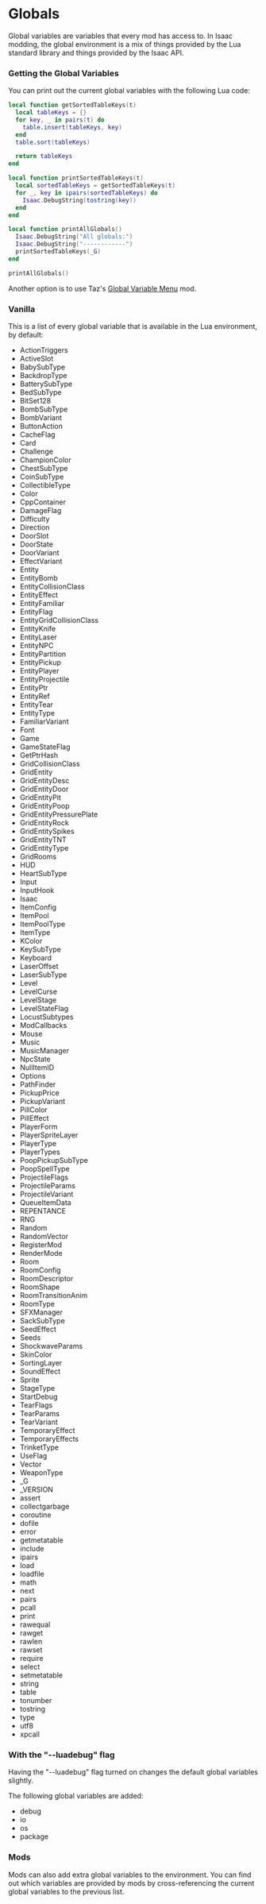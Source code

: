 # Globals

Global variables are variables that every mod has access to. In Isaac modding, the global environment is a mix of things provided by the Lua standard library and things provided by the Isaac API.

### Getting the Global Variables

You can print out the current global variables with the following Lua code:

```lua
local function getSortedTableKeys(t)
  local tableKeys = {}
  for key, _ in pairs(t) do
    table.insert(tableKeys, key)
  end
  table.sort(tableKeys)

  return tableKeys
end

local function printSortedTableKeys(t)
  local sortedTableKeys = getSortedTableKeys(t)
  for _, key in ipairs(sortedTableKeys) do
    Isaac.DebugString(tostring(key))
  end
end

local function printAllGlobals()
  Isaac.DebugString("All globals:")
  Isaac.DebugString("------------")
  printSortedTableKeys(_G)
end

printAllGlobals()
```

Another option is to use Taz's [Global Variable Menu](https://steamcommunity.com/sharedfiles/filedetails/?id=1800338130) mod.

### Vanilla

This is a list of every global variable that is available in the Lua environment, by default:

- ActionTriggers
- ActiveSlot
- BabySubType
- BackdropType
- BatterySubType
- BedSubType
- BitSet128
- BombSubType
- BombVariant
- ButtonAction
- CacheFlag
- Card
- Challenge
- ChampionColor
- ChestSubType
- CoinSubType
- CollectibleType
- Color
- CppContainer
- DamageFlag
- Difficulty
- Direction
- DoorSlot
- DoorState
- DoorVariant
- EffectVariant
- Entity
- EntityBomb
- EntityCollisionClass
- EntityEffect
- EntityFamiliar
- EntityFlag
- EntityGridCollisionClass
- EntityKnife
- EntityLaser
- EntityNPC
- EntityPartition
- EntityPickup
- EntityPlayer
- EntityProjectile
- EntityPtr
- EntityRef
- EntityTear
- EntityType
- FamiliarVariant
- Font
- Game
- GameStateFlag
- GetPtrHash
- GridCollisionClass
- GridEntity
- GridEntityDesc
- GridEntityDoor
- GridEntityPit
- GridEntityPoop
- GridEntityPressurePlate
- GridEntityRock
- GridEntitySpikes
- GridEntityTNT
- GridEntityType
- GridRooms
- HUD
- HeartSubType
- Input
- InputHook
- Isaac
- ItemConfig
- ItemPool
- ItemPoolType
- ItemType
- KColor
- KeySubType
- Keyboard
- LaserOffset
- LaserSubType
- Level
- LevelCurse
- LevelStage
- LevelStateFlag
- LocustSubtypes
- ModCallbacks
- Mouse
- Music
- MusicManager
- NpcState
- NullItemID
- Options
- PathFinder
- PickupPrice
- PickupVariant
- PillColor
- PillEffect
- PlayerForm
- PlayerSpriteLayer
- PlayerType
- PlayerTypes
- PoopPickupSubType
- PoopSpellType
- ProjectileFlags
- ProjectileParams
- ProjectileVariant
- QueueItemData
- REPENTANCE
- RNG
- Random
- RandomVector
- RegisterMod
- RenderMode
- Room
- RoomConfig
- RoomDescriptor
- RoomShape
- RoomTransitionAnim
- RoomType
- SFXManager
- SackSubType
- SeedEffect
- Seeds
- ShockwaveParams
- SkinColor
- SortingLayer
- SoundEffect
- Sprite
- StageType
- StartDebug
- TearFlags
- TearParams
- TearVariant
- TemporaryEffect
- TemporaryEffects
- TrinketType
- UseFlag
- Vector
- WeaponType
- _G
- _VERSION
- assert
- collectgarbage
- coroutine
- dofile
- error
- getmetatable
- include
- ipairs
- load
- loadfile
- math
- next
- pairs
- pcall
- print
- rawequal
- rawget
- rawlen
- rawset
- require
- select
- setmetatable
- string
- table
- tonumber
- tostring
- type
- utf8
- xpcall

### With the "--luadebug" flag

Having the "--luadebug" flag turned on changes the default global variables slightly.

The following global variables are added:

- debug
- io
- os
- package

### Mods

Mods can also add extra global variables to the environment. You can find out which variables are provided by mods by cross-referencing the current global variables to the previous list.
